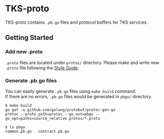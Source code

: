 # TKS-proto
TKS-proto contains `.pb.go` files and protocol buffers for TKS services.  

## Getting Started
### Add new .proto
`.proto` files are located under `protos/` directory.
Please make and write new `.proto` file following the [Style Guide](https://developers.google.com/protocol-buffers/docs/style).

### Generate .pb.go files
You can easily generate `.pb.go` files using `make build` command.  
If there are no errors, `.pb.go` files would be generated in `pbgo/` directory.
```console
$ make build
go get -u github.com/golang/protobuf/protoc-gen-go
protoc --proto_path=protos --go_out=pbgo --go_opt=paths=source_relative protos/*.proto

$ ls pbgo
common.pb.go   contract.pb.go
```
